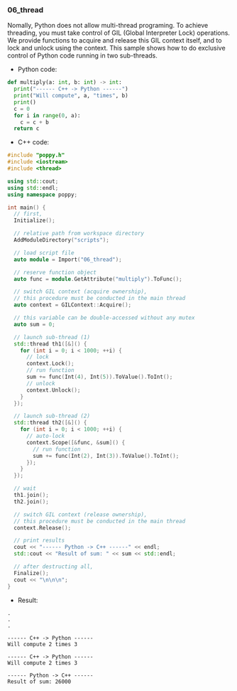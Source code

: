 ### 06_thread

Nomally, Python does not allow multi-thread programing.
To achieve threading, you must take control of GIL (Global Interpreter Lock) operations.
We provide functions to acquire and release this GIL context itself, and to lock and unlock using the context.
This sample shows how to do exclusive control of Python code running in two sub-threads.

* Python code:
```py:06_thread.py
def multiply(a: int, b: int) -> int:
  print("------ C++ -> Python ------")
  print("Will compute", a, "times", b)
  print()
  c = 0
  for i in range(0, a):
    c = c + b
  return c
```

* C++ code:
```cpp:main.cpp
#include "poppy.h"
#include <iostream>
#include <thread>

using std::cout;
using std::endl;
using namespace poppy;

int main() {
  // first,
  Initialize();

  // relative path from workspace directory
  AddModuleDirectory("scripts");

  // load script file
  auto module = Import("06_thread");

  // reserve function object
  auto func = module.GetAttribute("multiply").ToFunc();

  // switch GIL context (acquire ownership),
  // this procedure must be conducted in the main thread
  auto context = GILContext::Acquire();

  // this variable can be double-accessed without any mutex
  auto sum = 0;

  // launch sub-thread (1)
  std::thread th1([&]() {
    for (int i = 0; i < 1000; ++i) {
      // lock
      context.Lock();
      // run function
      sum += func(Int(4), Int(5)).ToValue().ToInt();
      // unlock
      context.Unlock();
    }
  });

  // launch sub-thread (2)
  std::thread th2([&]() {
    for (int i = 0; i < 1000; ++i) {
      // auto-lock
      context.Scope([&func, &sum]() {
        // run function
        sum += func(Int(2), Int(3)).ToValue().ToInt();
      });
    }
  });

  // wait
  th1.join();
  th2.join();

  // switch GIL context (release ownership),
  // this procedure must be conducted in the main thread
  context.Release();

  // print results
  cout << "------ Python -> C++ ------" << endl;
  std::cout << "Result of sum: " << sum << std::endl;

  // after destructing all,
  Finalize();
  cout << "\n\n\n";
}
```

* Result:
```shell
.
.
.

------ C++ -> Python ------
Will compute 2 times 3

------ C++ -> Python ------
Will compute 2 times 3

------ Python -> C++ ------
Result of sum: 26000
```
